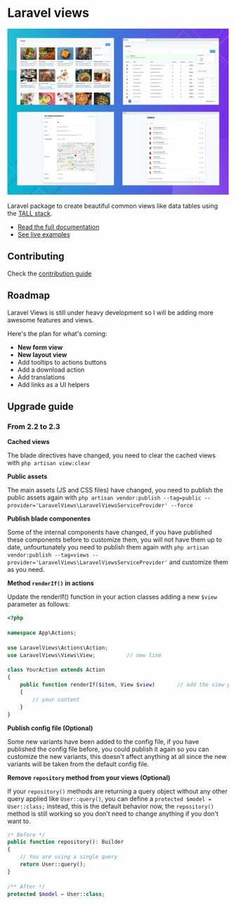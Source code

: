 # Laravel views

![Laravel views](doc/laravel-views.png)

Laravel package to create beautiful common views like data tables using the [TALL stack](https://tallstack.dev/).

- [Read the full documentation](https://laravelviews.com)
- [See live examples](https://laravelviews.com/examples/table-view)

## Contributing

Check the [contribution guide](CONTRIBUTING.md)

## Roadmap

Laravel Views is still under heavy development so I will be adding more awesome features and views.

Here's the plan for what's coming:

- **New form view**
- **New layout view**
- Add tooltips to actions buttons
- Add a download action
- Add translations
- Add links as a UI helpers

## Upgrade guide
### From 2.2 to 2.3
**Cached views**

The blade directives have changed, you need to clear the cached views with `php artisan view:clear`

**Public assets**

The main assets (JS and CSS files) have changed, you need to publish the public assets again with `php artisan vendor:publish --tag=public --provider='LaravelViews\LaravelViewsServiceProvider' --force`

**Publish blade componentes**

Some of the internal components have changed, if you have published these components before to customize them, you will not have them up to date, unfourtunately you need to publish them again with `php artisan vendor:publish --tag=views --provider='LaravelViews\LaravelViewsServiceProvider'` and customize them as you need.

**Method `renderIf()` in actions**

Update the renderIf() function in your action classes adding a new `$view` parameter as follows:
  ```php
  <?php

  namespace App\Actions;

  use LaravelViews\Actions\Action;
  use LaravelViews\Views\View;          // new line

  class YourAction extends Action
  {
      public function renderIf($item, View $view)       // add the view parameter
      {
          // your content
      }
  }
  ```
**Publish config file (Optional)**

Some new variants have been added to the config file, if you have published the config file before, you could publish it again so you can customize the new variants, this doesn't affect anything at all since the new variants will be taken from the default config file.

**Remove `repository` method from your views (Optional)**

If your `repository()` methods are returning a query object without any other query applied like `User::query()`, you can define a `protected $model = User::class;` instead, this is the default behavior now, the `repository()` method is still working so you don't need to change anything if you don't want to.

```php
/* Before */
public function repository(): Builder
{
    // You are using a single query
    return User::query();
}

/** After */
protected $model = User::class;
```
